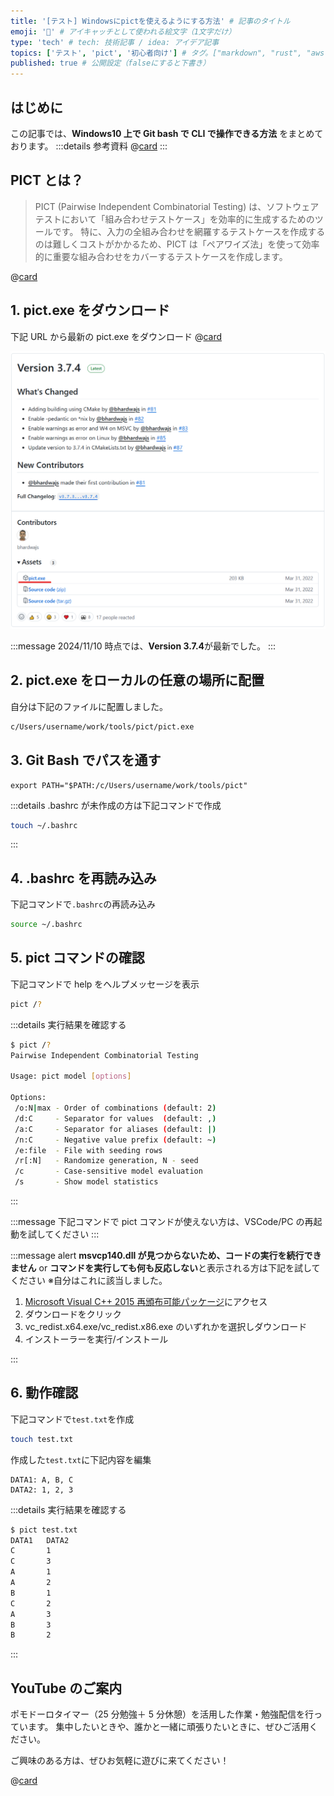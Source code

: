 ```yaml
---
title: '[テスト] Windowsにpictを使えるようにする方法' # 記事のタイトル
emoji: '🧪' # アイキャッチとして使われる絵文字（1文字だけ）
type: 'tech' # tech: 技術記事 / idea: アイデア記事
topics: ['テスト', 'pict', '初心者向け'] # タグ。["markdown", "rust", "aws"]のように指定する
published: true # 公開設定（falseにすると下書き）
---
```


## はじめに

この記事では、**Windows10 上で Git bash で CLI で操作できる方法** をまとめております。
:::details 参考資料
@[card](https://gihyo.jp/magazine/SD/archive/2024/202402)
:::

## PICT とは？

> PICT (Pairwise Independent Combinatorial Testing) は、ソフトウェアテストにおいて「組み合わせテストケース」を効率的に生成するためのツールです。
> 特に、入力の全組み合わせを網羅するテストケースを作成するのは難しくコストがかかるため、PICT は「ペアワイズ法」を使って効率的に重要な組み合わせをカバーするテストケースを作成します。

@[card](https://github.com/microsoft/pict)

## 1. pict.exe をダウンロード

下記 URL から最新の pict.exe をダウンロード
@[card](https://github.com/microsoft/pict/releases)

![pict-install-step01](/images/articles/test-pict-install/pict-install-step01.png)

:::message
2024/11/10 時点では、**Version 3.7.4**が最新でした。
:::

## 2. pict.exe をローカルの任意の場所に配置

自分は下記のファイルに配置しました。

```bash
c/Users/username/work/tools/pict/pict.exe
```

## 3. Git Bash でパスを通す

```bash:.bashrc
export PATH="$PATH:/c/Users/username/work/tools/pict"
```

:::details .bashrc が未作成の方は下記コマンドで作成

```bash
touch ~/.bashrc
```

:::

## 4. .bashrc を再読み込み

下記コマンドで`.bashrc`の再読み込み

```bash
source ~/.bashrc
```

## 5. pict コマンドの確認

下記コマンドで help をヘルプメッセージを表示

```bash
pict /?
```

:::details 実行結果を確認する

```bash
$ pict /?
Pairwise Independent Combinatorial Testing

Usage: pict model [options]

Options:
 /o:N|max - Order of combinations (default: 2)
 /d:C     - Separator for values  (default: ,)
 /a:C     - Separator for aliases (default: |)
 /n:C     - Negative value prefix (default: ~)
 /e:file  - File with seeding rows
 /r[:N]   - Randomize generation, N - seed
 /c       - Case-sensitive model evaluation
 /s       - Show model statistics

```

:::

:::message
下記コマンドで pict コマンドが使えない方は、VSCode/PC の再起動を試してください
:::

:::message alert
**msvcp140.dll が見つからないため、コードの実行を続行できません** or **コマンドを実行しても何も反応しない**と表示される方は下記を試してください
※自分はこれに該当しました。

1. [Microsoft Visual C++ 2015 再頒布可能パッケージ](https://www.microsoft.com/ja-jp/download/details.aspx?id=53840)にアクセス
2. ダウンロードをクリック
3. vc_redist.x64.exe/vc_redist.x86.exe のいずれかを選択しダウンロード
4. インストーラーを実行/インストール

:::

## 6. 動作確認

下記コマンドで`test.txt`を作成

```bash
touch test.txt
```

作成した`test.txt`に下記内容を編集

```text: test.txt
DATA1: A, B, C
DATA2: 1, 2, 3
```

:::details 実行結果を確認する

```bash
$ pict test.txt
DATA1   DATA2
C       1
C       3
A       1
A       2
B       1
C       2
A       3
B       3
B       2
```

:::

## YouTube のご案内

ポモドーロタイマー（25 分勉強＋ 5 分休憩）を活用した作業・勉強配信を行っています。
集中したいときや、誰かと一緒に頑張りたいときに、ぜひご活用ください。

ご興味のある方は、ぜひお気軽に遊びに来てください！

@[card](https://www.youtube.com/@aew2sbee)
